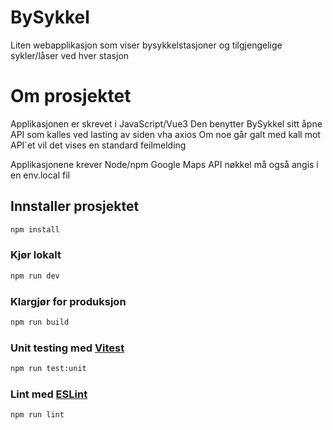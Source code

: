 # BySykkel

Liten webapplikasjon som viser bysykkelstasjoner og tilgjengelige sykler/låser ved hver stasjon

# Om prosjektet

Applikasjonen er skrevet i JavaScript/Vue3
Den benytter BySykkel sitt åpne API som kalles ved lasting av siden vha axios
Om noe går galt med kall mot API`et vil det vises en standard feilmelding

Applikasjonene krever Node/npm
Google Maps API nøkkel må også angis i en env.local fil


## Innstaller prosjektet

```sh
npm install
```

### Kjør lokalt

```sh
npm run dev
```

### Klargjør for produksjon

```sh
npm run build
```

### Unit testing med [Vitest](https://vitest.dev/)

```sh
npm run test:unit
```

### Lint med [ESLint](https://eslint.org/)

```sh
npm run lint
```
